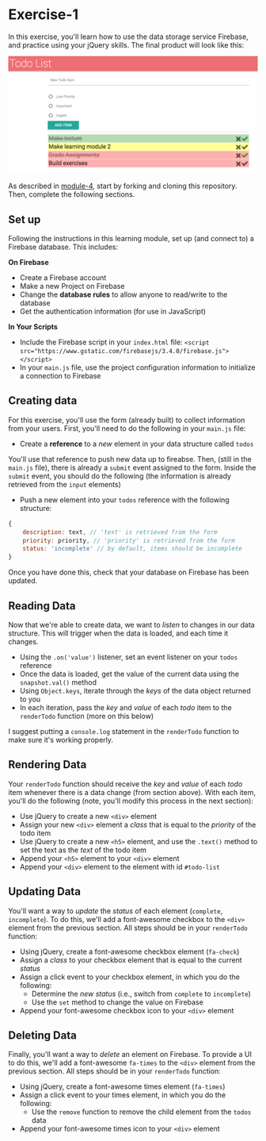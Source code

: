 # Exercise-1
In this exercise, you'll learn how to use the data storage service Firebase, and practice using your jQuery skills. The final product will look like this:

![complete](imgs/complete.png)

As described in [module-4](https://github.com/info343c-a16/m4-git-intro), start by forking and cloning this repository. Then, complete the following sections.


## Set up
Following the instructions in this learning module, set up (and connect to) a Firebase database. This includes:

**On Firebase**
- Create a Firebase account
- Make a new Project on Firebase
- Change the **database rules** to allow anyone to read/write to the database
- Get the authentication information (for use in JavaScript)

**In Your Scripts**
- Include the Firebase script in your `index.html` file:
    `<script src="https://www.gstatic.com/firebasejs/3.4.0/firebase.js"></script>`
- In your `main.js` file, use the project configuration information to initialize a connection to Firebase

## Creating data
For this exercise, you'll use the form (already built) to collect information from your users. First, you'll need to do the following in your `main.js` file:

- Create a **reference** to a _new_ element in your data structure called `todos`

You'll use that reference to push new data up to fireabse. Then, (still in the `main.js` file), there is already a `submit` event assigned to the form. Inside the `submit` event, you should do the following (the information is already retrieved from the `input` elements)

- Push a new element into your `todos` reference with the following structure:

```javascript
{
    description: text, // 'text' is retrieved from the form
    priority: priority, // 'priority' is retrieved from the form
    status: 'incomplete' // by default, items should be incomplete
}
```

Once you have done this, check that your database on Firebase has been updated.

## Reading Data
Now that we're able to create data, we want to _listen_ to changes in our data structure. This will trigger when the data is loaded, and each time it changes.

- Using the `.on('value')` listener, set an event listener on your `todos` reference
- Once the data is loaded, get the value of the current data using the `snapshot.val()` method
- Using `Object.keys`, iterate through the _keys_ of the data object returned to you
- In each iteration, pass the _key_ and _value_ of each _todo_ item to the `renderTodo` function (more on this below)

I suggest putting a `console.log` statement in the `renderTodo` function to make sure it's working properly.

## Rendering Data
Your `renderTodo` function should receive the _key_ and _value_ of each _todo_ item whenever there is a data change (from section above). With each item, you'll do the following (note, you'll modify this process in the next section):

- Use jQuery to create a new `<div>` element
- Assign your new `<div>` element a _class_ that is equal to the _priority_ of the todo item
- Use jQuery to create a new `<h5>` element, and use the `.text()` method to set the text as the _text_ of the todo item
- Append your `<h5>` element to your `<div>` element
- Append your `<div>` element to the element with id `#todo-list`

## Updating Data
You'll want a way to _update_ the _status_ of each element (`complete`, `incomplete`). To do this, we'll add a font-awesome checkbox to the `<div>` element from the previous section. All steps should be in your `renderTodo`
function:

- Using jQuery, create a font-awesome checkbox element (`fa-check`)
- Assign a _class_ to your checkbox element that is equal to the current _status_
- Assign a click event to your checkbox element, in which you do the following:
  - Determine the _new status_ (i.e., switch from `complete` to `incomplete`)
  - Use the `set` method to change the value on Firebase
- Append your font-awesome checkbox icon to your `<div>` element

## Deleting Data
Finally, you'll want a way to _delete_ an element on Firebase. To provide a UI to do this, we'll add a font-awesome `fa-times` to the `<div>` element from the previous section. All steps should be in your `renderTodo` function:

- Using jQuery, create a font-awesome times element (`fa-times`)
- Assign a click event to your times element, in which you do the following:
  - Use the `remove` function to remove the child element from the `todos` data
- Append your font-awesome times icon to your `<div>` element
